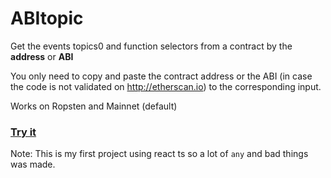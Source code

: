 # ABItopic

Get the events topics0 and function selectors from a contract by the **address** or **ABI**

You only need to copy and paste the contract address or the ABI (in case the code is not validated on http://etherscan.io) to the corresponding input.

Works on Ropsten and Mainnet (default)

### [Try it](https://abitopic.now.sh)

Note: This is my first project using react ts so a lot of `any` and bad things was made.

